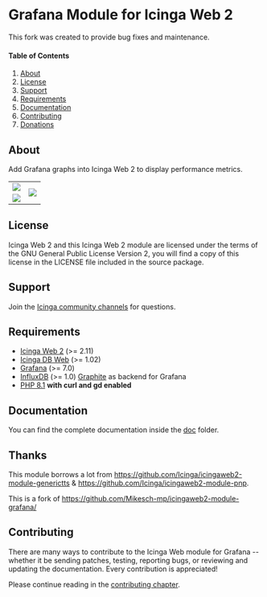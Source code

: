 # Grafana Module for Icinga Web 2

This fork was created to provide bug fixes and maintenance.

#### Table of Contents

1. [About](#about)
2. [License](#license)
3. [Support](#support)
4. [Requirements](#requirements)
5. [Documentation](#documentation)
6. [Contributing](#contributing)
7. [Donations](#donations)

## About

Add Grafana graphs into Icinga Web 2 to display performance metrics.

<table border="0">
<tr>
   <td><img src="https://github.com/NETWAYS/icingaweb2-module-grafana/raw/main/doc/images/icingaweb2_grafana_screenshot_01.png"></td>
   <td rowspan="2"><img src="https://github.com/NETWAYS/icingaweb2-module-grafana/raw/main/doc/images/icingaweb2_grafana_screenshot_05.png"></td>
</tr>
<tr>
   <td><img src="https://github.com/NETWAYS/icingaweb2-module-grafana/raw/main/doc/images/icingaweb2_grafana_screenshot_01.png"></td>
</tr>
</table>

## License

Icinga Web 2 and this Icinga Web 2 module are licensed under the terms of the GNU
General Public License Version 2, you will find a copy of this license in the
LICENSE file included in the source package.

## Support

Join the [Icinga community channels](https://icinga.com/community/) for questions.

## Requirements

* [Icinga Web 2](https://github.com/Icinga/icingaweb2) (>= 2.11)
* [Icinga DB Web](https://github.com/Icinga/icingadb-web) (>= 1.02)
* [Grafana](https://grafana.com/) (>= 7.0)
* [InfluxDB](https://docs.influxdata.com/influxdb/) (>= 1.0) [Graphite](https://graphiteapp.org) as backend for Grafana
* [PHP 8.1](https://www.php.net) **with curl and gd enabled**

## Documentation

You can find the complete documentation inside the [doc](doc/) folder.

## Thanks

This module borrows a lot from https://github.com/Icinga/icingaweb2-module-generictts & https://github.com/Icinga/icingaweb2-module-pnp.

This is a fork of https://github.com/Mikesch-mp/icingaweb2-module-grafana/

## Contributing

There are many ways to contribute to the Icinga Web module for Grafana --
whether it be sending patches, testing, reporting bugs, or reviewing and
updating the documentation. Every contribution is appreciated!

Please continue reading in the [contributing chapter](CONTRIBUTING.md).
